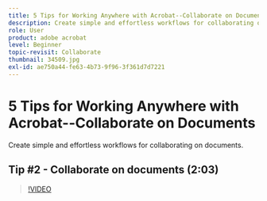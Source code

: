 ```yaml
---
title: 5 Tips for Working Anywhere with Acrobat--Collaborate on Documents
description: Create simple and effortless workflows for collaborating on documents
role: User
product: adobe acrobat
level: Beginner
topic-revisit: Collaborate
thumbnail: 34509.jpg
exl-id: ae750a44-fe63-4b73-9f96-3f361d7d7221
---
```

# 5 Tips for Working Anywhere with Acrobat--Collaborate on Documents

Create simple and effortless workflows for collaborating on documents.

## Tip #2 - Collaborate on documents (2:03)

>[!VIDEO](https://video.tv.adobe.com/v/34509)
